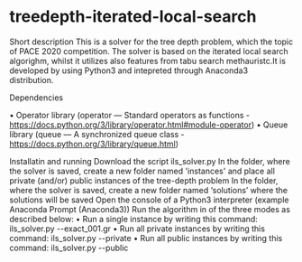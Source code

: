 # treedepth-iterated-local-search

Short description
This is a solver for the tree depth problem, which the topic of PACE 2020 competition. The solver is based on the iterated local search algorighm, whilst it utilizes also features from tabu search methauristc.It is developed by using Python3 and intepreted through Anaconda3 distribution.

Dependencies

•	Operator library (operator — Standard operators as functions - https://docs.python.org/3/library/operator.html#module-operator)
•	Queue library (queue — A synchronized queue class - https://docs.python.org/3/library/queue.html)


Installatin and running
Download the script ils_solver.py
In the folder, where the solver is saved, create a new folder named 'instances' and place all private (and/or) public instances of the tree-depth problem 
In the folder, where the solver is saved, create a new folder named ‘solutions’ where the solutions will be saved
Open the console of a Python3 interpreter (example Anaconda Prompt (Anaconda3))
Run the algorithm in of the three modes as described below:
•	Run a single instance by writing this command: ils_solver.py --exact_001.gr
•	Run all private instances by writing this command: ils_solver.py --private
•	Run all public instances by writing this command: ils_solver.py --public 
